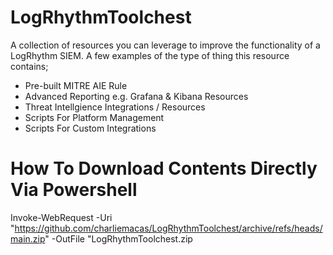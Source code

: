 # LogRhythmToolchest

A collection of resources you can leverage to improve the functionality of a LogRhythm SIEM. A few examples of the type of thing this resource contains; 

- Pre-built MITRE AIE Rule
- Advanced Reporting e.g. Grafana & Kibana Resources
- Threat Intellgience Integrations / Resources
- Scripts For Platform Management
- Scripts For Custom Integrations

 # How To Download Contents Directly Via Powershell

Invoke-WebRequest -Uri "https://github.com/charliemacas/LogRhythmToolchest/archive/refs/heads/main.zip" -OutFile "LogRhythmToolchest.zip
